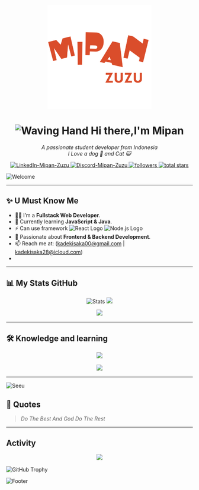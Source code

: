 <div align="center">
  <img width="280" src="name.png" alt="Mipan-Logo" />
  
  # <img src="https://raw.githubusercontent.com/Tarikul-Islam-Anik/Animated-Fluent-Emojis/master/Emojis/Hand%20gestures/Waving%20Hand.png" alt="Waving Hand" width="35" height="35" /> Hi there,I'm Mipan
  
  <p>
    <em>A passionate student developer from Indonesia</em><br>
    <em>I Love a dog 🐶 and Cat 😺</em>
  </p>

  <a href="https://www.linkedin.com/in/kadek-isaka/" target="_blank">
  <img src="https://img.shields.io/badge/LinkedIn-0A66C2?style=for-the-badge&logo=linkedin&logoColor=white" alt="LinkedIn-Mipan-Zuzu" />
</a>
  <a href="https://discord.com/users/858201924795629569">
    <img src="https://img.shields.io/badge/Discord-5865F2?style=for-the-badge&logo=discord&logoColor=white" alt="Discord-Mipan-Zuzu" />
  </a>
  <a href="https://github.com/Mipan-Zuzu?tab=followers">
    <img alt="followers" title="Follow me on Github" src="https://custom-icon-badges.demolab.com/github/followers/Mipan-Zuzu?color=236ad3&labelColor=1155ba&style=for-the-badge&logo=person-add&label=Followers&logoColor=white"/>
  </a>
  <a href="https://github.com/Mipan-Zuzu?tab=repositories&sort=stargazers">
    <img alt="total stars" title="Total stars on GitHub" src="https://custom-icon-badges.demolab.com/github/stars/Mipan-Zuzu?color=55960c&style=for-the-badge&labelColor=488207&logo=star"/>
  </a>
</div>

![Welcome](https://readme-typing-svg.demolab.com?font=Fira+Code&weight=600&size=30&duration=3000&pause=1000&color=F7F7F7&center=true&vCenter=true&width=900&lines=Hi+There+thanks+for+comming;This+my+GitHub+profile!;)

---
## ✨ U Must Know Me
- 🧑‍💻 I’m a **Fullstack Web Developer**.
- 🌱 Currently learning **JavaScript & Java**.
- ⚡ Can use framework <img src="https://upload.wikimedia.org/wikipedia/commons/a/a7/React-icon.svg" alt="React Logo" width="20" height="20"> <img src="https://upload.wikimedia.org/wikipedia/commons/d/d9/Node.js_logo.svg" alt="Node.js Logo" width="30">
- 🎯 Passionate about **Frontend & Backend Development**.
- 📫 Reach me at: (kadekisaka00@gmail.com | kadekisaka28@icloud.com)
- 

---


## 📊 My Stats GitHub

<p align="center">
  <img src="https://github-readme-stats.vercel.app/api?username=Mipan-Zuzu&show_icons=true&theme=radical" alt="Stats" />
  <img src="https://media3.giphy.com/media/v1.Y2lkPTc5MGI3NjExNnowdHM2ODNtNTRwdnhqdXdtNW9wMG05endpYXpuMWMxdzhqc2JlbyZlcD12MV9pbnRlcm5hbF9naWZfYnlfaWQmY3Q9Zw/HzPtbOKyBoBFsK4hyc/giphy.gif" width="200" />
</p>

<p align="center">
    <img src="https://github-readme-stats.vercel.app/api/top-langs/?username=Mipan-Zuzu&layout=compact&theme=radical" />
</p>

---

## 🛠️ Knowledge and learning
<p align="center">
  <img src="https://skillicons.dev/icons?i=html,css,js,react,nodejs,tailwind,bootstrap,bash,npm,vite" />
</p>

<p align="center">
  <img src="https://media.giphy.com/media/sIIhZliB2McAo/giphy.gif" width="200px" />
</p>

---

![Seeu](https://readme-typing-svg.demolab.com?font=Fira+Code&weight=600&size=30&duration=3000&pause=1000&color=F7F7F7&center=true&vCenter=true&width=900&lines=Tangks+For+Reading;See+U+☺️👌)


## 🌟 Quotes
> *Do The Best And God Do The Rest*

---



## Activity
<p align="center">
  <img src="https://github-profile-summary-cards.vercel.app/api/cards/profile-details?username=Mipan-Zuzu&theme=dark" />
  
  ![GitHub Trophy](https://github-profile-trophy.vercel.app/?username=Mipan-Zuzu)
</p>


![Footer](https://capsule-render.vercel.app/api?type=waving&color=gradient&height=100&section=footer)
